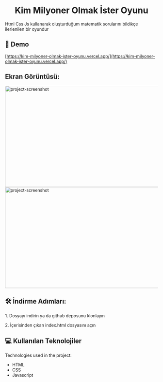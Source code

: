 <h1 align="center" id="title">Kim Milyoner Olmak İster Oyunu</h1>

<p id="description">Html Css Js kullanarak oluşturduğum matematik sorularını bildikçe ilerlenilen bir oyundur</p>

<h2>🚀 Demo</h2>

[https://kim-milyoner-olmak-ister-oyunu.vercel.app/](https://kim-milyoner-olmak-ister-oyunu.vercel.app/)

<h2>Ekran Görüntüsü:</h2>

<img src="https://i.hizliresim.com/pa6ela1.png" alt="project-screenshot" width="829" height="332.23/">

<img src="https://i.hizliresim.com/ec3enec.png" alt="project-screenshot" width="829" height="332.23/">

<h2>🛠️ İndirme Adımları:</h2>

<p>1. Dosyayı indirin ya da github deposunu klonlayın</p>

<p>2. İçerisinden çıkan index.html dosyasını açın</p>

  
  
<h2>💻 Kullanılan Teknolojiler</h2>

Technologies used in the project:

*   HTML
*   CSS
*   Javascript
